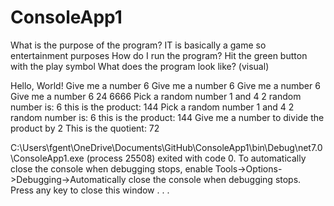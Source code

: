 # ConsoleApp1
What is the purpose of the program?
IT is basically a game so entertainment purposes
How do I run the program?
Hit the green button with the play symbol
What does the program look like? (visual)


Hello, World!
Give me a number
6
Give me a number
6
Give me a number
6
Give me a number
6
24
6666
Pick a random number 1 and 4
2
random number is: 6
this is the product: 144
Pick a random number 1 and 4
2
random number is: 6
this is the product: 144
Give me a number to divide the product by
2
This is the quotient: 72

C:\Users\fgent\OneDrive\Documents\GitHub\ConsoleApp1\bin\Debug\net7.0\ConsoleApp1.exe (process 25508) exited with code 0.
To automatically close the console when debugging stops, enable Tools->Options->Debugging->Automatically close the console when debugging stops.
Press any key to close this window . . .
